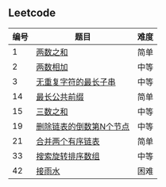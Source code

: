 ## Leetcode

|编号|题目|难度|
|---|---|---|
| 1 | [两数之和](./src/两数之和.md) |简单|
| 2 | [两数相加](./src/两数相加.md) |中等|
| 3 | [无重复字符的最长子串](./src/无重复字符的最长字串.md) |中等|
| 14 | [最长公共前缀](./src/最长公共前缀.md) |简单|
| 15 | [三数之和](./src/三数之和.md) |中等|
| 19 | [删除链表的倒数第N个节点](./src/删除链表的倒数第N个节点.md) | 中等 |
| 21 | [合并两个有序链表](./src/合并两个有序链表.md) | 简单 |
| 33 | [搜索旋转排序数组 ](./src/搜索旋转排序数组.md) | 中等 |
| 42 | [接雨水](./src/接雨水.md) | 困难 |

